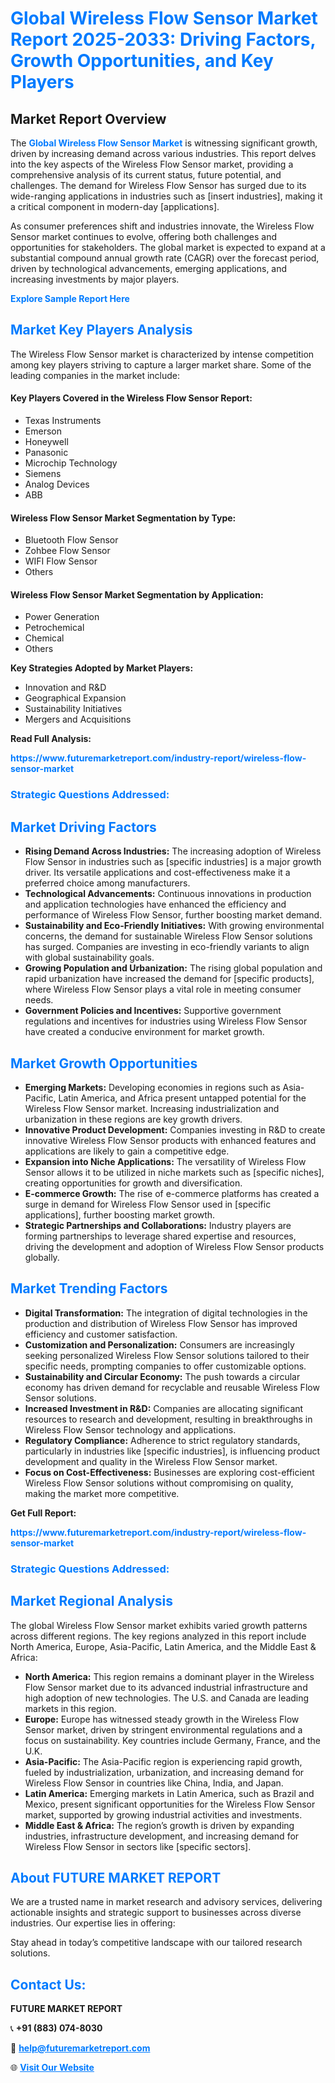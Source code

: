 <h1 style="color: #007BFF;">Global Wireless Flow Sensor Market Report 2025-2033: Driving Factors, Growth Opportunities, and Key Players</h1>

<section id="overview">
<h2>Market Report Overview</h2>
<p>The <a href="https://www.futuremarketreport.com/industry-report/wireless-flow-sensor-market" style="color: #007BFF; text-decoration: none;"><strong>Global Wireless Flow Sensor Market</strong></a> is witnessing significant growth, driven by increasing demand across various industries. This report delves into the key aspects of the Wireless Flow Sensor market, providing a comprehensive analysis of its current status, future potential, and challenges. The demand for Wireless Flow Sensor has surged due to its wide-ranging applications in industries such as [insert industries], making it a critical component in modern-day [applications].</p>
<p>As consumer preferences shift and industries innovate, the Wireless Flow Sensor market continues to evolve, offering both challenges and opportunities for stakeholders. The global market is expected to expand at a substantial compound annual growth rate (CAGR) over the forecast period, driven by technological advancements, emerging applications, and increasing investments by major players.</p>
</section>

<section id="overview">
<p><a href="https://www.futuremarketreport.com/request-sample/reportId=115534" style="color: #007BFF; text-decoration: none;"><strong>Explore Sample Report Here</strong></a></p>
</section>

<section id="key-players">
<h2 style="color: #007BFF;">Market Key Players Analysis</h2>
<p>The Wireless Flow Sensor market is characterized by intense competition among key players striving to capture a larger market share. Some of the leading companies in the market include:</p>
<h4>Key Players Covered in the Wireless Flow Sensor Report:</h4>
<ul><li>Texas Instruments</li><li>Emerson</li><li>Honeywell</li><li>Panasonic</li><li>Microchip Technology</li><li>Siemens</li><li>Analog Devices</li><li>ABB</li></ul>
<h4>Wireless Flow Sensor Market Segmentation by Type:</h4>
<ul><li>Bluetooth Flow Sensor</li><li>Zohbee Flow Sensor</li><li>WIFI Flow Sensor</li><li>Others</li></ul>

<h4>Wireless Flow Sensor Market Segmentation by Application:</h4>
<ul><li>Power Generation</li><li>Petrochemical</li><li>Chemical</li><li>Others</li></ul>
<p><strong>Key Strategies Adopted by Market Players:</strong></p>
<ul>
<li>Innovation and R&D</li>
<li>Geographical Expansion</li>
<li>Sustainability Initiatives</li>
<li>Mergers and Acquisitions</li>
</ul>
</section>

<section>
<p><strong>Read Full Analysis: </strong></p><a href="https://www.futuremarketreport.com/industry-report/wireless-flow-sensor-market" style="color: #007BFF; text-decoration: none;"><strong>https://www.futuremarketreport.com/industry-report/wireless-flow-sensor-market</strong></a>
<h3 style="color: #007BFF;">Strategic Questions Addressed:</h3>
</section>

<section id="driving-factors">
<h2 style="color: #007BFF;">Market Driving Factors</h2>
<ul>
<li><strong>Rising Demand Across Industries:</strong> The increasing adoption of Wireless Flow Sensor in industries such as [specific industries] is a major growth driver. Its versatile applications and cost-effectiveness make it a preferred choice among manufacturers.</li>
<li><strong>Technological Advancements:</strong> Continuous innovations in production and application technologies have enhanced the efficiency and performance of Wireless Flow Sensor, further boosting market demand.</li>
<li><strong>Sustainability and Eco-Friendly Initiatives:</strong> With growing environmental concerns, the demand for sustainable Wireless Flow Sensor solutions has surged. Companies are investing in eco-friendly variants to align with global sustainability goals.</li>
<li><strong>Growing Population and Urbanization:</strong> The rising global population and rapid urbanization have increased the demand for [specific products], where Wireless Flow Sensor plays a vital role in meeting consumer needs.</li>
<li><strong>Government Policies and Incentives:</strong> Supportive government regulations and incentives for industries using Wireless Flow Sensor have created a conducive environment for market growth.</li>
</ul>
</section>

<section id="growth-opportunities">
<h2 style="color: #007BFF;">Market Growth Opportunities</h2>
<ul>
<li><strong>Emerging Markets:</strong> Developing economies in regions such as Asia-Pacific, Latin America, and Africa present untapped potential for the Wireless Flow Sensor market. Increasing industrialization and urbanization in these regions are key growth drivers.</li>
<li><strong>Innovative Product Development:</strong> Companies investing in R&D to create innovative Wireless Flow Sensor products with enhanced features and applications are likely to gain a competitive edge.</li>
<li><strong>Expansion into Niche Applications:</strong> The versatility of Wireless Flow Sensor allows it to be utilized in niche markets such as [specific niches], creating opportunities for growth and diversification.</li>
<li><strong>E-commerce Growth:</strong> The rise of e-commerce platforms has created a surge in demand for Wireless Flow Sensor used in [specific applications], further boosting market growth.</li>
<li><strong>Strategic Partnerships and Collaborations:</strong> Industry players are forming partnerships to leverage shared expertise and resources, driving the development and adoption of Wireless Flow Sensor products globally.</li>
</ul>
</section>

<section id="trending-factors">
<h2 style="color: #007BFF;">Market Trending Factors</h2>
<ul>
<li><strong>Digital Transformation:</strong> The integration of digital technologies in the production and distribution of Wireless Flow Sensor has improved efficiency and customer satisfaction.</li>
<li><strong>Customization and Personalization:</strong> Consumers are increasingly seeking personalized Wireless Flow Sensor solutions tailored to their specific needs, prompting companies to offer customizable options.</li>
<li><strong>Sustainability and Circular Economy:</strong> The push towards a circular economy has driven demand for recyclable and reusable Wireless Flow Sensor solutions.</li>
<li><strong>Increased Investment in R&D:</strong> Companies are allocating significant resources to research and development, resulting in breakthroughs in Wireless Flow Sensor technology and applications.</li>
<li><strong>Regulatory Compliance:</strong> Adherence to strict regulatory standards, particularly in industries like [specific industries], is influencing product development and quality in the Wireless Flow Sensor market.</li>
<li><strong>Focus on Cost-Effectiveness:</strong> Businesses are exploring cost-efficient Wireless Flow Sensor solutions without compromising on quality, making the market more competitive.</li>
</ul>
</section>

<section>
<p><strong>Get Full Report: </strong></p><a href="https://www.futuremarketreport.com/industry-report/wireless-flow-sensor-market" style="color: #007BFF; text-decoration: none;"><strong>https://www.futuremarketreport.com/industry-report/wireless-flow-sensor-market</strong></a>
<h3 style="color: #007BFF;">Strategic Questions Addressed:</h3>
</section>


<section id="regional-analysis">
<h2 style="color: #007BFF;">Market Regional Analysis</h2>
<p>The global Wireless Flow Sensor market exhibits varied growth patterns across different regions. The key regions analyzed in this report include North America, Europe, Asia-Pacific, Latin America, and the Middle East & Africa:</p>
<ul>
<li><strong>North America:</strong> This region remains a dominant player in the Wireless Flow Sensor market due to its advanced industrial infrastructure and high adoption of new technologies. The U.S. and Canada are leading markets in this region.</li>
<li><strong>Europe:</strong> Europe has witnessed steady growth in the Wireless Flow Sensor market, driven by stringent environmental regulations and a focus on sustainability. Key countries include Germany, France, and the U.K.</li>
<li><strong>Asia-Pacific:</strong> The Asia-Pacific region is experiencing rapid growth, fueled by industrialization, urbanization, and increasing demand for Wireless Flow Sensor in countries like China, India, and Japan.</li>
<li><strong>Latin America:</strong> Emerging markets in Latin America, such as Brazil and Mexico, present significant opportunities for the Wireless Flow Sensor market, supported by growing industrial activities and investments.</li>
<li><strong>Middle East & Africa:</strong> The region’s growth is driven by expanding industries, infrastructure development, and increasing demand for Wireless Flow Sensor in sectors like [specific sectors].</li>
</ul>
</section>

<footer>
<h2 style="color: #007BFF;">About FUTURE MARKET REPORT</h2>
<p>We are a trusted name in market research and advisory services, delivering actionable insights and strategic support to businesses across diverse industries. Our expertise lies in offering:</p>

<p>Stay ahead in today’s competitive landscape with our tailored research solutions.</p>

<h2 style="color: #007BFF;">Contact Us:</h2>
<p><strong>FUTURE MARKET REPORT</strong></p>
<p>📞 <strong>+91 (883) 074-8030</strong></p>
<p>📧 <strong><a href="mailto:help@futuremarketreport.com" style="color: #007BFF;">help@futuremarketreport.com</a></strong></p>
<p>🌐 <strong><a href="https://www.futuremarketreport.com/" style="color: #007BFF;">Visit Our Website</a></strong></p>
</footer>